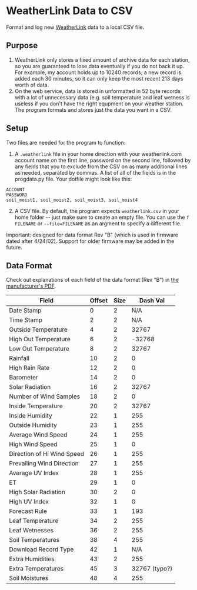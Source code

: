 # WeatherLink Data to CSV
Format and log new [WeatherLink](http://www.weatherlink.com/) data to a local
CSV file.

## Purpose

1. WeatherLink only stores a fixed amount of archive data for each station, so
you are guaranteed to lose data eventually if you do not back it up. For 
example, my account holds up to 10240 records; a new record is added each 30
minutes, so it can only keep the most recent 213 days worth of data.
2. On the web service, data is stored in unformatted in 52 byte records with a
lot of unnecessary data (e.g. soil temperature and leaf wetness is useless
if you don't have the right equpment on your weather station. The program
formats and stores just the data you want in a CSV. 

## Setup
Two files are needed for the program to function:

1. A `.weatherlink` file in your home direction with your weatherlink.com
account name on the first line, password on the second line, followed by any
fields that you to exclude from the CSV on as many additional lines as needed,
separated by commas. A list of all of the fields is in the progdata.py file.
Your dotfile might look like this:
```
ACCOUNT
PASSWORD
soil_moist1, soil_moist2, soil_moist3, soil_moist4
```
2. A CSV file. By default, the program expects `weatherlink.csv` in your home
folder -- just make sure to create an empty file. You can use the `f FILENAME`
or `--file=FILENAME` as an argment to specify a different file.


Important: designed for data format Rev "B" (which is used in firmware 
dated after 4/24/02). Support for older firmware may be added in the future.

## Data Format
Check out explanations of each field of the data format (Rev "B") in 
[the manufacturer's PDF](http://www.davisnet.com/support/weather/download/VantageSerialProtocolDocs_v261.pdf#page=32).

Field                      | Offset | Size | Dash Val 
---------------------------|--------|------|---------
Date Stamp                 | 0      | 2    | N/A 
Time Stamp                 | 2      | 2    | N/A
Outside Temperature        | 4      | 2    | 32767
High Out Temperature       | 6      | 2    | -32768
Low Out Temperature        | 8      | 2    | 32767
Rainfall                   | 10     | 2    | 0
High Rain Rate             | 12     | 2    | 0
Barometer                  | 14     | 2    | 0
Solar Radiation            | 16     | 2    | 32767
Number of Wind Samples     | 18     | 2    | 0
Inside Temperature         | 20     | 2    | 32767
Inside Humidity            | 22     | 1    | 255
Outside Humidity           | 23     | 1    | 255
Average Wind Speed         | 24     | 1    | 255
High Wind Speed            | 25     | 1    | 0
Direction of Hi Wind Speed | 26     | 1    | 255
Prevailing Wind Direction  | 27     | 1    | 255
Average UV Index           | 28     | 1    | 255
ET                         | 29     | 1    | 0
High Solar Radiation       | 30     | 2    | 0
High UV Index              | 32     | 1    | 0
Forecast Rule              | 33     | 1    | 193
Leaf Temperature           | 34     | 2    | 255
Leaf Wetnesses             | 36     | 2    | 255
Soil Temperatures          | 38     | 4    | 255
Download Record Type       | 42     | 1    | N/A
Extra Humidities           | 43     | 2    | 255
Extra Temperatures         | 45     | 3    | 32767 (typo?)
Soil Moistures             | 48     | 4    | 255
